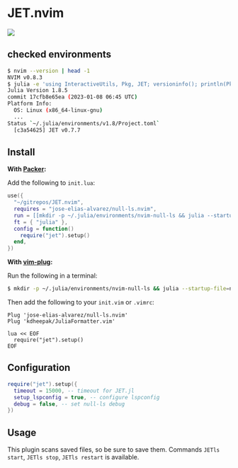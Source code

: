 # JET.nvim

![](https://aws1.discourse-cdn.com/business5/uploads/julialang/original/3X/b/4/b47f035733d3f3fab9dd9c13f0e5446e60f59d3c.jpeg)

## checked environments

```sh
$ nvim --version | head -1
NVIM v0.8.3
$ julia -e 'using InteractiveUtils, Pkg, JET; versioninfo(); println(Pkg.status("JET"))'
Julia Version 1.8.5
commit 17cfb8e65ea (2023-01-08 06:45 UTC)
Platform Info:
  OS: Linux (x86_64-linux-gnu)
  ...
Status `~/.julia/environments/v1.8/Project.toml`
  [c3a54625] JET v0.7.7
```

## Install

**With [Packer](https://github.com/wbthomason/packer.nvim):**

Add the following to `init.lua`:

```lua
use({
  "~/gitrepos/JET.nvim",
  requires = "jose-elias-alvarez/null-ls.nvim",
  run = [[mkdir -p ~/.julia/environments/nvim-null-ls && julia --startup-file=no --project=~/.julia/environments/nvim-null-ls -e 'using Pkg; Pkg.add("JET")']],
  ft = { "julia" },
  config = function()
    require("jet").setup()
  end,
})
```

**With [vim-plug](https://github.com/junegunn/vim-plug):**

Run the following in a terminal:

```bash
$ mkdir -p ~/.julia/environments/nvim-null-ls && julia --startup-file=no --project=~/.julia/environments/nvim-null-ls -e 'using Pkg; Pkg.add("JET")'
```

Then add the following to your `init.vim` or `.vimrc`:

```vim
Plug 'jose-elias-alvarez/null-ls.nvim'
Plug 'kdheepak/JuliaFormatter.vim'

lua << EOF
  require("jet").setup()
EOF
```

## Configuration

```lua
require("jet").setup({
  timeout = 15000, -- timeout for JET.jl
  setup_lspconfig = true, -- configure lspconfig
  debug = false, -- set null-ls debug
})
```

## Usage

This plugin scans saved files, so be sure to save them.
Commands `JETls start`, `JETls stop`, `JETls restart` is available.

